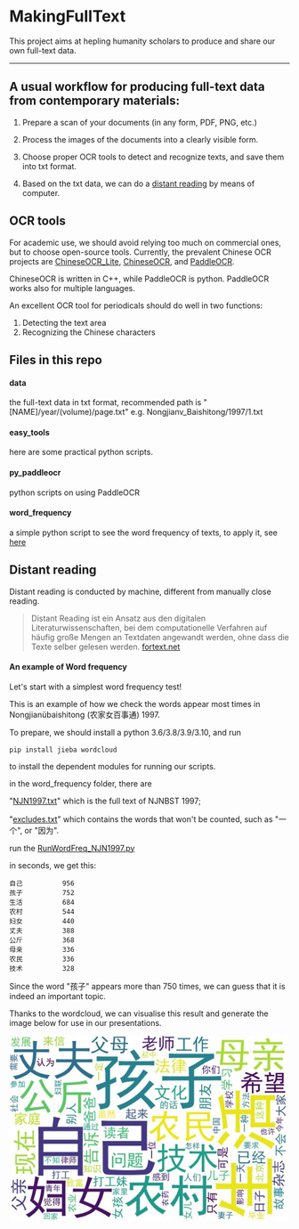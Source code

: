 # MakingFullText


This project aims at hepling humanity scholars to produce and share our own full-text data.

---

## A usual workflow for producing full-text data from contemporary materials:

1. Prepare a scan of your documents (in any form, PDF, PNG, etc.)

2. Process the images of the documents into a clearly visible form.

3. Choose proper OCR tools to detect and recognize texts, and save them into txt format.

4. Based on the txt data, we can do a [distant reading](#dr) by means of computer.

## OCR tools
For academic use, we should avoid relying too much on commercial ones, but to choose open-source tools. Currently, the prevalent Chinese OCR projects are [ChineseOCR_Lite](https://github.com/DayBreak-u/chineseocr_lite), [ChineseOCR](https://github.com/chineseocr/chineseocr), and [PaddleOCR](https://github.com/PaddlePaddle/PaddleOCR).

ChineseOCR is written in C++, while PaddleOCR is python. PaddleOCR works also for multiple languages.

An excellent OCR tool for periodicals should do well in two functions:
1. Detecting the text area
2. Recognizing the Chinese characters

## Files in this repo
#### data
the full-text data in txt format, recommended path is " \[NAME\]/year/(volume)/page.txt" e.g. Nongjianv_Baishitong/1997/1.txt

#### easy_tools
here are some practical python scripts.

#### py_paddleocr
python scripts on using PaddleOCR

#### word_frequency
a simple python script to see the word frequency of texts, to apply it, see [here](#wf)

<a name="dr"></a>
## Distant reading


Distant reading is conducted by machine, different from manually close reading.
>Distant Reading ist ein Ansatz aus den digitalen Literaturwissenschaften, bei dem computationelle Verfahren auf häufig große Mengen an Textdaten angewandt werden, ohne dass die Texte selber gelesen werden. [fortext.net](https://fortext.net/ueber-fortext/glossar/distant-reading#:~:text=Distant%20Reading%20ist%20ein%20Ansatz,die%20Texte%20selber%20gelesen%20werden.&text=Als%20Gegenbegriff%20zu%20Close%20Reading,Franco%20Moretti%20(2000)%20gepr%C3%A4gt.)
>>>
     
     
    
#### An example of Word frequency
<a name="wf"></a>
Let's start with a simplest word frequency test!

This is an example of how we check the words appear most times in Nongjianübaishitong (农家女百事通) 1997.

To prepare, we should install a python 3.6/3.8/3.9/3.10, and run
```shell
pip install jieba wordcloud
```
to install the dependent modules for running our scripts.

in the word_frequency folder, there are   

"[NJN1997.txt](https://github.com/xiejia1995/MakingFullText/blob/main/word_frequency/NJN1997.txt)" which is the full text of NJNBST 1997;  

"[excludes.txt](https://github.com/xiejia1995/MakingFullText/blob/main/word_frequency/excludes.txt)" which contains the words that won't be counted, such as "一个", or "因为".  


run the [RunWordFreq_NJN1997.py](https://github.com/xiejia1995/MakingFullText/blob/main/word_frequency/RunWordFreq_NJN1997.py)

in seconds, we get this:  
```shell  
自己          956  
孩子          752  
生活          684  
农村          544  
妇女          440  
丈夫          388  
公斤          368  
母亲          336  
农民          336  
技术          328  
```  

Since the word "孩子" appears more than 750 times, we can guess that it is indeed an important topic. 

Thanks to the wordcloud, we can visualise this result and generate the image below for use in our presentations.

<img src="./word_frequency/wordcloudNJN1997_Sample.jpg" align="middle" width = "500"/>


   
